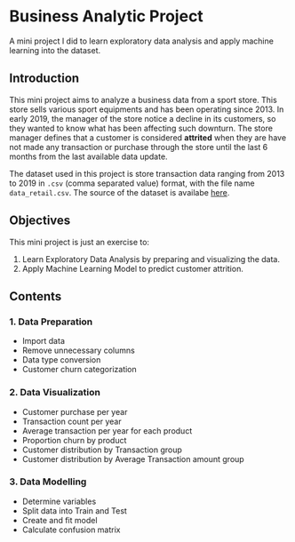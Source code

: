 # Business Analytic Project
A mini project I did to learn exploratory data analysis and apply machine learning into the dataset.

## Introduction
This mini project aims to analyze a business data from a sport store. This store sells various sport equipments and has been operating since 2013. In early 2019, the manager of the store notice a decline in its customers, so they wanted to know what has been affecting such downturn. The store manager defines that a customer is considered **attrited** when they are have not made any transaction or purchase through the store until the last 6 months from the last available data update.

The dataset used in this project is store transaction data ranging from 2013 to 2019 in `.csv` (comma separated value) format, with the file name `data_retail.csv`. The source of the dataset is availabe [here]( https://dqlab-dataset.s3-ap-southeast-1.amazonaws.com/data_retail.csv).

## Objectives
This mini project is just an exercise to:
1. Learn Exploratory Data Analysis by preparing and visualizing the data.
2. Apply Machine Learning Model to predict customer attrition.

## Contents
### 1. Data Preparation
- Import data
- Remove unnecessary columns
- Data type conversion
- Customer churn categorization

### 2. Data Visualization
- Customer purchase per year
- Transaction count per year
- Average transaction per year for each product
- Proportion churn by product
- Customer distribution by Transaction group
- Customer distribution by Average Transaction amount group

### 3. Data Modelling
- Determine variables
- Split data into Train and Test
- Create and fit model
- Calculate confusion matrix

